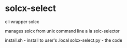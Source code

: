 # solcx-select
cli wrapper solcx

manages solcx from unix command line a la solc-selector



install.sh - install to user's .local
solcx-select.py - the code


